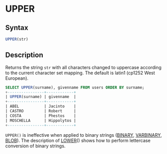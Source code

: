 # UPPER

## Syntax

```sql
UPPER(str)
```

## Description

Returns the string `str` with all characters changed to uppercase
according to the current character set mapping. The default is latin1
(cp1252 West European).

```sql
SELECT UPPER(surname), givenname FROM users ORDER BY surname;
+----------------+------------+
| UPPER(surname) | givenname  |
+----------------+------------+
| ABEL           | Jacinto    |
| CASTRO         | Robert     |
| COSTA          | Phestos    |
| MOSCHELLA      | Hippolytos |
+----------------+------------+
```

`UPPER()` is ineffective when applied to binary strings ([BINARY](/columns-storage-engines-and-plugins/data-types/string-data-types/binary/),
[VARBINARY](/columns-storage-engines-and-plugins/data-types/string-data-types/varbinary/), [BLOB](/columns-storage-engines-and-plugins/data-types/string-data-types/blob/)). The description of 
[LOWER](/built-in-functions/string-functions/lower/)() shows how to
perform lettercase conversion of binary strings.